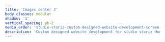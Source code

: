```yaml
---
title: 'Images center 3'
body_classes: modular
shadow: '1'
vertical_spacing: pb-2
media_order: 'studio-storiz-custom-designed-website-development-screen-1.jpg,studio-storiz-custom-designed-website-development-screen-2.jpg'
description: 'Custom designed website development for studio storiz Home page screen'
---
```


